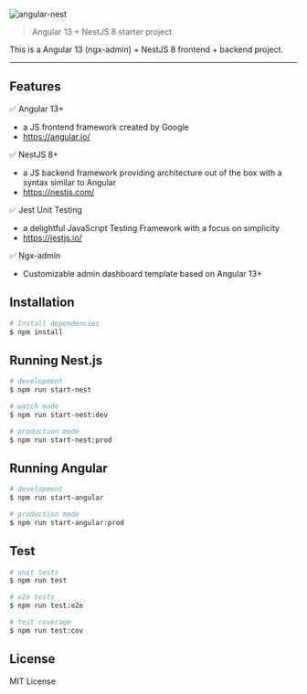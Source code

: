 ![angular-nest](https://user-images.githubusercontent.com/7531596/82949797-813e0600-9fa4-11ea-8eaa-3101c3f0b092.png)
> Angular 13 + NestJS 8 starter project  

This is a Angular 13 (ngx-admin) + NestJS 8 frontend + backend project.

<hr />

## Features    
✅ Angular 13+<br />
  - a JS frontend framework created by Google<br />
  - https://angular.io/<br />

✅ NestJS 8+<br />
  - a JS backend framework providing architecture out of the box with a syntax similar to Angular<br />
  - https://nestjs.com/<br />

✅ Jest Unit Testing<br />
  - a delightful JavaScript Testing Framework with a focus on simplicity<br />
  - https://jestjs.io/<br />

✅ Ngx-admin<br />
  - Customizable admin dashboard template based on Angular 13+<br />

## Installation

```bash
# Install dependencies
$ npm install
```

## Running Nest.js

```bash
# development
$ npm run start-nest

# watch mode
$ npm run start-nest:dev

# production mode
$ npm run start-nest:prod
```

## Running Angular

```bash
# development
$ npm run start-angular

# production mode
$ npm run start-angular:prod
```

## Test

```bash
# unit tests
$ npm run test

# e2e tests
$ npm run test:e2e

# test coverage
$ npm run test:cov
```


## License
MIT License

